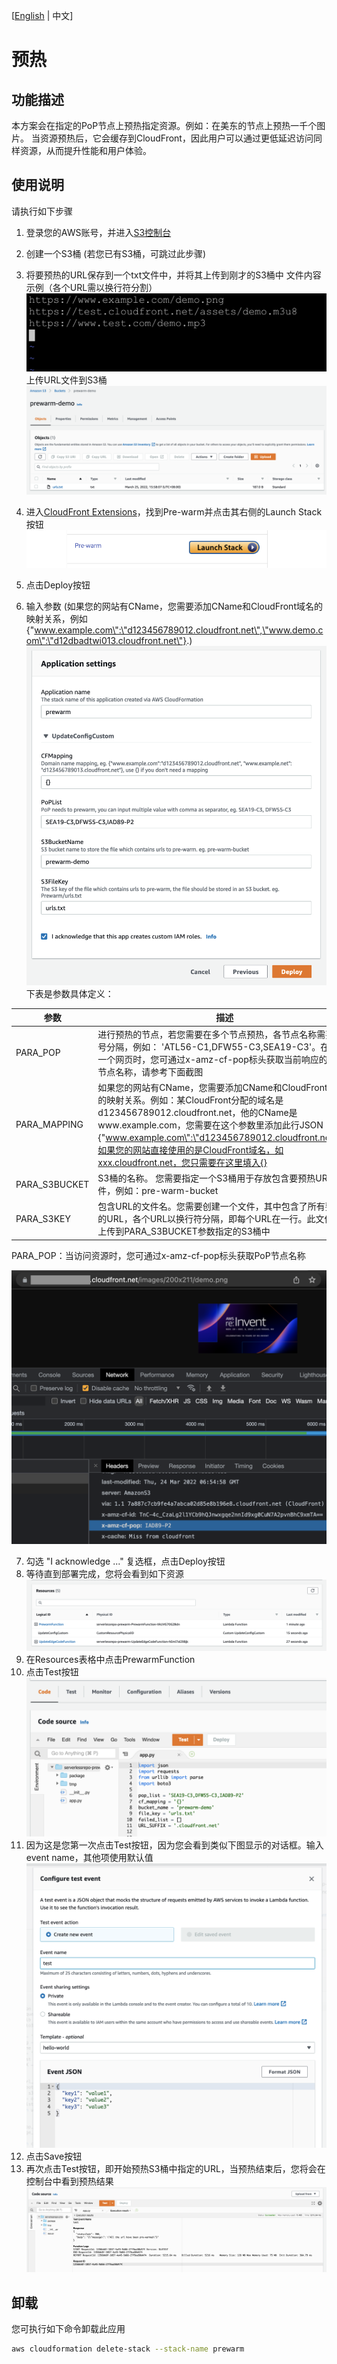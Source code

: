 [[English](./README.md) | 中文]

# 预热

## 功能描述

本方案会在指定的PoP节点上预热指定资源。例如：在美东的节点上预热一千个图片。
当资源预热后，它会缓存到CloudFront，因此用户可以通过更低延迟访问同样资源，从而提升性能和用户体验。


## 使用说明

请执行如下步骤

1. 登录您的AWS账号，并进入[S3控制台](https://s3.console.aws.amazon.com/s3/home)
2. 创建一个S3桶 (若您已有S3桶，可跳过此步骤)
3. 将要预热的URL保存到一个txt文件中，并将其上传到刚才的S3桶中
    文件内容示例（各个URL需以换行符分割）
![url](./images/url.png)
    上传URL文件到S3桶
![s3](./images/s3.png)

4. 进入[CloudFront Extensions](https://awslabs.github.io/aws-cloudfront-extensions/zh/deployment/)，找到Pre-warm并点击其右侧的Launch Stack按钮
![deploy](./images/deployment.png)
5. 点击Deploy按钮
6. 输入参数 (如果您的网站有CName，您需要添加CName和CloudFront域名的映射关系，例如 {\"www.example.com\":\"d123456789012.cloudfront.net\",\"www.demo.com\":\"d12dbadtwi013.cloudfront.net\"}.)
![para](./images/para.png)
  下表是参数具体定义：

  | 参数 | 描述 |
  |  ----  | ----  | 
  | PARA_POP | 进行预热的节点，若您需要在多个节点预热，各节点名称需要用逗号分隔，例如： 'ATL56-C1,DFW55-C3,SEA19-C3'。在访问一个网页时，您可通过x-amz-cf-pop标头获取当前响应的PoP节点名称，请参考下面截图 |
  | PARA_MAPPING | 如果您的网站有CName，您需要添加CName和CloudFront域名的映射关系。例如：某CloudFront分配的域名是 d123456789012.cloudfront.net，他的CName是www.example.com，您需要在这个参数里添加此行JSON {\"www.example.com\":\"d123456789012.cloudfront.net\"}。如果您的网站直接使用的是CloudFront域名，如xxx.cloudfront.net，您只需要在这里填入{} |
  | PARA_S3BUCKET  | S3桶的名称。 您需要指定一个S3桶用于存放包含要预热URL的文件，例如：pre-warm-bucket |
  | PARA_S3KEY | 包含URL的文件名。您需要创建一个文件，其中包含了所有要预热的URL，各个URL以换行符分隔，即每个URL在一行。此文件需要上传到PARA_S3BUCKET参数指定的S3桶中 |

  PARA_POP：当访问资源时，您可通过x-amz-cf-pop标头获取PoP节点名称
  
  ![pop](./images/pop.png)

7. 勾选 "I acknowledge ..." 复选框，点击Deploy按钮
8. 等待直到部署完成，您将会看到如下资源
  ![res](./images/res.png)
9. 在Resources表格中点击PrewarmFunction
10. 点击Test按钮
![test_button](./images/test_button.png)
11. 因为这是您第一次点击Test按钮，因为您会看到类似下图显示的对话框。输入event name，其他项使用默认值
![test_para](./images/test_para.png)
12. 点击Save按钮
13. 再次点击Test按钮，即开始预热S3桶中指定的URL，当预热结束后，您将会在控制台中看到预热结果
![result](./images/result.png)



## 卸载

您可执行如下命令卸载此应用

```bash
aws cloudformation delete-stack --stack-name prewarm
```

